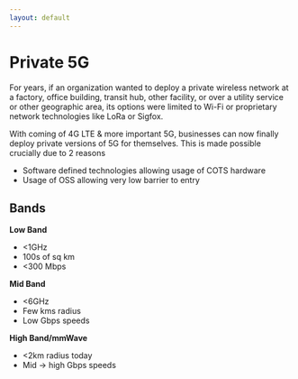 ```yaml
---
layout: default
---
```


# Private 5G

For years, if an organization wanted to deploy a private wireless network at a factory, office building, transit hub, other facility, or over a utility service or other geographic area, its options were limited to Wi-Fi or proprietary network technologies like LoRa or Sigfox.

With coming of 4G LTE & more important 5G, businesses can now finally deploy private versions of 5G for themselves. This is made possible crucially due to 2 reasons
- Software defined technologies allowing usage of COTS hardware
- Usage of OSS allowing very low barrier to entry

## Bands
**Low Band**
- <1GHz
- 100s of sq km
- <300 Mbps

**Mid Band**
- <6GHz
- Few kms radius
- Low Gbps speeds

**High Band/mmWave**
- <2km radius today
- Mid &rarr; high Gbps speeds